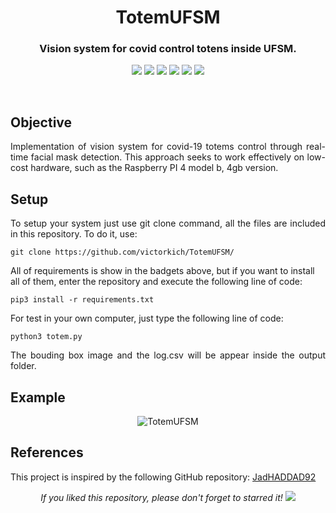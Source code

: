 <h1 align="center">TotemUFSM</h1>
<h3 align="center">Vision system for covid control totens inside UFSM.</h3>

<p align="center"> 
  <img src="https://img.shields.io/badge/PyTorch-v1.6.0-blue"/>
  <img src="https://img.shields.io/badge/PyTorch_Lightning-v1.0.6-blue"/>
  <img src="https://img.shields.io/badge/OpenCV-v4.4.0.42-blue"/>
  <img src="https://img.shields.io/badge/Torchvision-v0.8.1-blue"/>
  <img src="https://img.shields.io/badge/Pandas-v1.1.4-blue"/>
  <img src="https://img.shields.io/badge/Numpy-v1.19.2-blue"/>
</p>
<br/>

## Objective
<p align="justify"> 
  <a>Implementation of vision system for covid-19 totems control through real-time facial mask detection. This approach seeks to work effectively on low-cost hardware, such as the Raspberry PI 4 model b, 4gb version.</a>  
</p>
  

## Setup

<p align="justify"> 
 <a>To setup your system just use git clone command, all the files are included in this repository. To do it, use:</a>
</p>

```shell
git clone https://github.com/victorkich/TotemUFSM/
```

<a>All of requirements is show in the badgets above, but if you want to install all of them, enter the repository and execute the following line of code:</a>
</p>

```shell
pip3 install -r requirements.txt
```

<p align="justify"> 
 <a>For test in your own computer, just type the following line of code:</a>
</p>

```shell
python3 totem.py
```

<p align="justify"> 
 <a>The bouding box image and the log.csv will be appear inside the output folder.</a>
</p>

## Example

<p align="center"> 
  <img src="media/example.gif" alt="TotemUFSM"/>
</p>  

## References
<p align="justify"> 
  This project is inspired by the following GitHub repository:
  <a href="https://github.com/JadHADDAD92/covid-mask-detector">JadHADDAD92</a>
</p>

<p align="center"> 
  <i>If you liked this repository, please don't forget to starred it!</i>
  <img src="https://img.shields.io/github/stars/victorkich/TotemUFSM?style=social"/>
</p>
